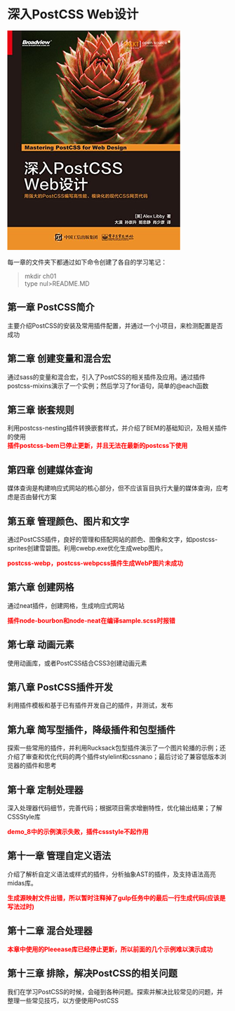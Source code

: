 # 深入PostCSS Web设计

![Cover](IMG/cover.jpg)

每一章的文件夹下都通过如下命令创建了各自的学习笔记：  
> mkdir ch01  
> type nul>README.MD  

## 第一章 PostCSS简介

主要介绍PostCSS的安装及常用插件配置，并通过一个小项目，来检测配置是否成功  

## 第二章 创建变量和混合宏

通过sass的变量和混合宏，引入了PostCSS的相关插件及应用。通过插件postcss-mixins演示了一个实例；然后学习了for语句，简单的@each函数  

## 第三章 嵌套规则

利用postcss-nesting插件转换嵌套样式，并介绍了BEM的基础知识，及相关插件的使用  
<b style="color:red;">插件postcss-bem已停止更新，并且无法在最新的postcss下使用</b>  

## 第四章 创建媒体查询  

媒体查询是构建响应式网站的核心部分，但不应该盲目执行大量的媒体查询，应考虑是否由替代方案  

## 第五章 管理颜色、图片和文字  

通过PostCSS插件，良好的管理和搭配网站的颜色、图像和文字，如postcss-sprites创建雪碧图。利用cwebp.exe优化生成webp图片。  

<b style="color:red;">postcss-webp，postcss-webpcss插件生成WebP图片未成功</b>  

## 第六章 创建网格  

通过neat插件，创建网格，生成响应式网站  

<b style="color:red;">插件node-bourbon和node-neat在编译sample.scss时报错</b>  

## 第七章 动画元素

使用动画库，或者PostCSS结合CSS3创建动画元素  

## 第八章 PostCSS插件开发

利用插件模板和基于已有插件开发自己的插件，并测试，发布  

## 第九章 简写型插件，降级插件和包型插件

探索一些常用的插件，并利用Rucksack包型插件演示了一个图片轮播的示例；还介绍了审查和优化代码的两个插件stylelint和cssnano；最后讨论了兼容低版本浏览器的插件和思考  

## 第十章 定制处理器

深入处理器代码细节，完善代码；根据项目需求增删特性，优化输出结果；了解CSSStyle库

<b style="color:red;">demo_8中的示例演示失败，插件cssstyle不起作用</b>

## 第十一章 管理自定义语法

介绍了解析自定义语法或样式的插件，分析抽象AST的插件，及支持语法高亮midas库。  

<b style="color:red;">生成源映射文件出错，所以暂时注释掉了gulp任务中的最后一行生成代码(应该是写法过时)</b>

## 第十二章 混合处理器

<b style="color:red;">本章中使用的Pleeease库已经停止更新，所以前面的几个示例难以演示成功</b>  

## 第十三章 排除，解决PostCSS的相关问题

我们在学习PostCSS的时候，会碰到各种问题。探索并解决比较常见的问题，并整理一些常见技巧，以方便使用PostCSS  

